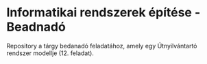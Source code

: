 # Informatikai rendszerek építése - Beadnadó
 
 Repository a tárgy bedanadó feladatához, amely egy Útnyilvántartó rendszer modellje (12. feladat).
